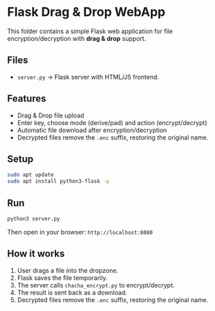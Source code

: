 # Flask Drag & Drop WebApp

This folder contains a simple Flask web application for file encryption/decryption with **drag & drop** support.

## Files
- `server.py` → Flask server with HTML/JS frontend.

## Features
- Drag & Drop file upload
- Enter key, choose mode (derive/pad) and action (encrypt/decrypt)
- Automatic file download after encryption/decryption
- Decrypted files remove the `.enc` suffix, restoring the original name.

## Setup
```bash
sudo apt update
sudo apt install python3-flask -y
```

## Run
```bash
python3 server.py
```

Then open in your browser: `http://localhost:8080`

## How it works
1. User drags a file into the dropzone.
2. Flask saves the file temporarily.
3. The server calls `chacha_encrypt.py` to encrypt/decrypt.
4. The result is sent back as a download.
5. Decrypted files remove the `.enc` suffix, restoring the original name.
